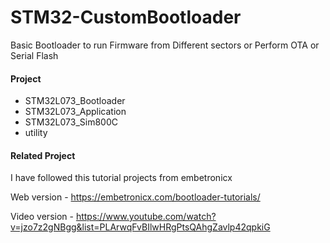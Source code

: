 ﻿# STM32-CustomBootloader
Basic Bootloader to run Firmware from Different sectors or Perform OTA or Serial Flash

#### Project
- STM32L073_Bootloader
- STM32L073_Application
- STM32L073_Sim800C
- utility

 #### Related Project 

I have followed this tutorial projects from embetronicx

Web version - https://embetronicx.com/bootloader-tutorials/

Video version - https://www.youtube.com/watch?v=jzo7z2gNBgg&list=PLArwqFvBIlwHRgPtsQAhgZavlp42qpkiG

